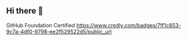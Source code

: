 ## Hi there 👋

<!--
**realabdulkhaliq/realabdulkhaliq** is a ✨ _special_ ✨ repository because its `README.md` (this file) appears on your GitHub profile.

Here are some ideas to get you started:

- 🔭 I’m currently working on ...
- 🌱 I’m currently learning ...
- 👯 I’m looking to collaborate on ...
- 🤔 I’m looking for help with ...
- 💬 Ask me about ...
- 📫 How to reach me: ...
- 😄 Pronouns: ...
- ⚡ Fun fact: ...
-->

GitHub Foundation Certified
https://www.credly.com/badges/7ff1c853-9c7a-4df0-9798-ee2f529522d5/public_url
